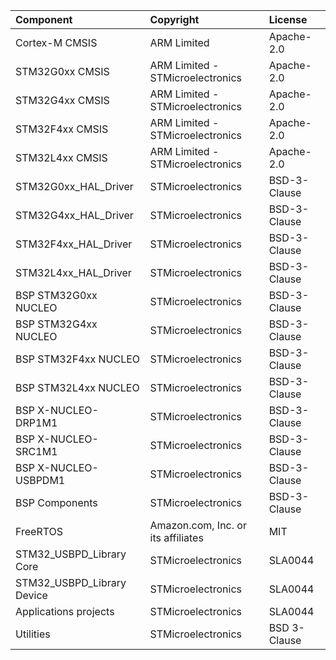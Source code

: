 | Component                   | Copyright                          | License         |
|:---------                   |:----------                         |:-------         |
| Cortex-M CMSIS              | ARM Limited                        | Apache-2.0      |
| STM32G0xx CMSIS             | ARM Limited - STMicroelectronics   | Apache-2.0      |
| STM32G4xx CMSIS             | ARM Limited - STMicroelectronics   | Apache-2.0      |
| STM32F4xx CMSIS             | ARM Limited - STMicroelectronics   | Apache-2.0      |
| STM32L4xx CMSIS             | ARM Limited - STMicroelectronics   | Apache-2.0      |
| STM32G0xx_HAL_Driver        | STMicroelectronics                 | BSD-3-Clause    |
| STM32G4xx_HAL_Driver        | STMicroelectronics                 | BSD-3-Clause    |
| STM32F4xx_HAL_Driver        | STMicroelectronics                 | BSD-3-Clause    |
| STM32L4xx_HAL_Driver        | STMicroelectronics                 | BSD-3-Clause    |
| BSP STM32G0xx NUCLEO        | STMicroelectronics                 | BSD-3-Clause    |
| BSP STM32G4xx NUCLEO        | STMicroelectronics                 | BSD-3-Clause    |
| BSP STM32F4xx NUCLEO        | STMicroelectronics                 | BSD-3-Clause    |
| BSP STM32L4xx NUCLEO        | STMicroelectronics                 | BSD-3-Clause    |
| BSP X-NUCLEO-DRP1M1         | STMicroelectronics                 | BSD-3-Clause    |
| BSP X-NUCLEO-SRC1M1         | STMicroelectronics                 | BSD-3-Clause    |
| BSP X-NUCLEO-USBPDM1        | STMicroelectronics                 | BSD-3-Clause    |
| BSP Components              | STMicroelectronics                 | BSD-3-Clause    |
| FreeRTOS                    | Amazon.com, Inc. or its affiliates | MIT             |
| STM32_USBPD_Library Core    | STMicroelectronics                 | SLA0044         |
| STM32_USBPD_Library Device  | STMicroelectronics                 | SLA0044         |
| Applications projects       | STMicroelectronics                 | SLA0044         |
| Utilities                   | STMicroelectronics                 | BSD 3-Clause    |
